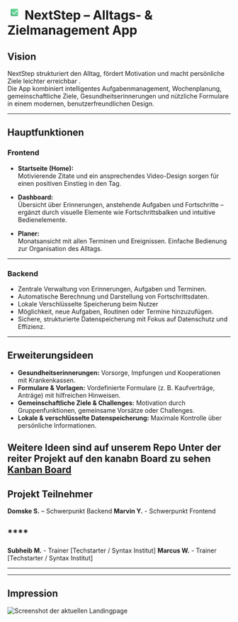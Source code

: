 # <img src="./public/assets/images/logo/logo.png" alt="NextStepLogo" height="32px" style="border-radius: 16px;"> NextStep – Alltags- & Zielmanagement App



## **Vision**
NextStep strukturiert den Alltag, fördert Motivation und macht persönliche Ziele leichter erreichbar .  
Die App kombiniert intelligentes Aufgabenmanagement, Wochenplanung, gemeinschaftliche Ziele, Gesundheitserinnerungen und nützliche Formulare in einem modernen, benutzerfreundlichen Design.

---

## **Hauptfunktionen**

### **Frontend**
- **Startseite (Home):**  
  Motivierende Zitate und ein ansprechendes Video-Design sorgen für einen positiven Einstieg in den Tag.  

- **Dashboard:**  
  Übersicht über Erinnerungen, anstehende Aufgaben und Fortschritte – ergänzt durch visuelle Elemente wie Fortschrittsbalken und intuitive Bedienelemente.  

- **Planer:**  
  Monatsansicht mit allen Terminen und Ereignissen. Einfache Bedienung zur Organisation des Alltags.

---

### **Backend**
- Zentrale Verwaltung von Erinnerungen, Aufgaben und Terminen.  
- Automatische Berechnung und Darstellung von Fortschrittsdaten.
- Lokale Verschlüsselte Speicherung beim Nutzer   
- Möglichkeit, neue Aufgaben, Routinen oder Termine hinzuzufügen.  
- Sichere, strukturierte Datenspeicherung mit Fokus auf Datenschutz und Effizienz.

---

## **Erweiterungsideen**
- **Gesundheitserinnerungen:** Vorsorge, Impfungen und Kooperationen mit Krankenkassen.  
- **Formulare & Vorlagen:** Vordefinierte Formulare (z. B. Kaufverträge, Anträge) mit hilfreichen Hinweisen.  
- **Gemeinschaftliche Ziele & Challenges:** Motivation durch Gruppenfunktionen, gemeinsame Vorsätze oder Challenges.  
- **Lokale & verschlüsselte Datenspeicherung:** Maximale Kontrolle über persönliche Informationen.  

Weitere Ideen sind auf unserem Repo Unter der reiter Projekt auf den kanabn Board zu sehen
 [Kanban Board](https://github.com/users/Marvin-Young-Dev/projects/2/views/1?filterQuery=)
---

## **Projekt Teilnehmer**
**Domske S.** – Schwerpunkt Backend
**Marvin Y.** - Schwerpunkt Frontend

## ****
**Subheib M.** - Trainer [Techstarter / Syntax Institut]
**Marcus W.**  - Trainer [Techstarter / Syntax Institut]


****

---

## **Impression**
![Screenshot der aktuellen Landingpage](./REAME/09.10.205.jpg)
